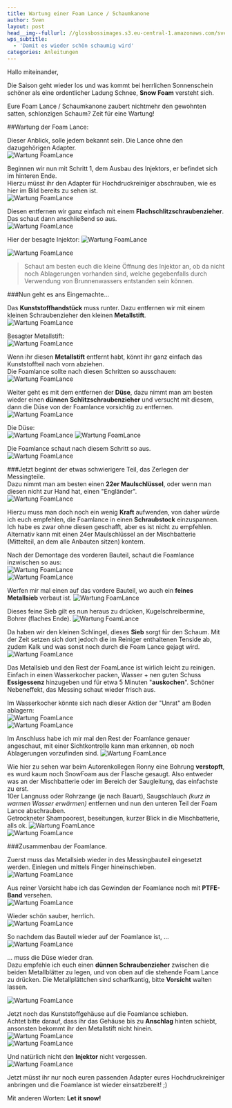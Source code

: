 ```yaml
---
title: Wartung einer Foam Lance / Schaumkanone
author: Sven
layout: post
head__img--fullurl: //glossbossimages.s3.eu-central-1.amazonaws.com/sven/wartung/foamlance/Foamlance01.JPG
wps_subtitle:
  - 'Damit es wieder schön schaumig wird'   
categories: Anleitungen
---
```


Hallo miteinander,

Die Saison geht wieder los und was kommt bei herrlichen Sonnenschein schöner als eine ordentlicher Ladung Schnee, **Snow Foam** versteht sich.

Eure Foam Lance / Schaumkanone zaubert nichtmehr den gewohnten satten, schlonzigen Schaum? Zeit für eine Wartung!   
   
   

##Wartung der Foam Lance:

Dieser Anblick, solle jedem bekannt sein. Die Lance ohne den dazugehörigen Adapter.   
![Wartung FoamLance](//glossbossimages.s3.eu-central-1.amazonaws.com/sven/wartung/foamlance/Foamlance01.JPG)

Beginnen wir nun mit Schritt 1, dem Ausbau des Injektors, er befindet sich im hinteren Ende.   
Hierzu müsst ihr den Adapter für Hochdruckreiniger abschrauben, wie es hier im Bild bereits zu sehen ist.   
![Wartung FoamLance](//glossbossimages.s3.eu-central-1.amazonaws.com/sven/wartung/foamlance/Foamlance01.JPG) 

Diesen entfernen wir ganz einfach mit einem **Flachschlitzschraubenzieher**. Das schaut dann anschließend so aus.   
![Wartung FoamLance](//glossbossimages.s3.eu-central-1.amazonaws.com/sven/wartung/foamlance/Foamlance03.JPG)   

Hier der besagte Injektor:
![Wartung FoamLance](//glossbossimages.s3.eu-central-1.amazonaws.com/sven/wartung/foamlance/Foamlance08.JPG)

![Wartung FoamLance](//glossbossimages.s3.eu-central-1.amazonaws.com/sven/wartung/foamlance/Foamlance09.JPG)

> Schaut am besten euch die kleine Öffnung des Injektor an, ob da nicht noch Ablagerungen vorhanden sind, welche gegebenfalls durch Verwendung von Brunnenwassers entstanden sein können.   


###Nun geht es ans Eingemachte...

Das **Kunststoffhandstück** muss runter.
Dazu entfernen wir mit einem kleinen Schraubenzieher den kleinen **Metallstift**.   
![Wartung FoamLance](//glossbossimages.s3.eu-central-1.amazonaws.com/sven/wartung/foamlance/Foamlance04.JPG)

Besagter Metallstift:   
![Wartung FoamLance](//glossbossimages.s3.eu-central-1.amazonaws.com/sven/wartung/foamlance/Foamlance06.JPG)

Wenn ihr diesen **Metallstift** entfernt habt, könnt ihr ganz einfach das Kunststoffteil nach vorn abziehen.   
Die Foamlance sollte nach diesen Schritten so ausschauen:   
![Wartung FoamLance](//glossbossimages.s3.eu-central-1.amazonaws.com/sven/wartung/foamlance/Foamlance07.JPG)

Weiter geht es mit dem entfernen der **Düse**, dazu nimmt man am besten wieder einen **dünnen** **Schlitzschraubenzieher** und versucht mit diesem, dann die Düse von der Foamlance vorsichtig zu entfernen.   
![Wartung FoamLance](//glossbossimages.s3.eu-central-1.amazonaws.com/sven/wartung/foamlance/Foamlance10.JPG)

Die Düse:   
![Wartung FoamLance](//glossbossimages.s3.eu-central-1.amazonaws.com/sven/wartung/foamlance/Foamlance11.JPG)
![Wartung FoamLance](//glossbossimages.s3.eu-central-1.amazonaws.com/sven/wartung/foamlance/Foamlance12.JPG)
   

Die Foamlance schaut nach diesem Schritt so aus.   
![Wartung FoamLance](//glossbossimages.s3.eu-central-1.amazonaws.com/sven/wartung/foamlance/Foamlance13.JPG)


###Jetzt beginnt der etwas schwierigere Teil, das Zerlegen der Messingteile.  
Dazu nimmt man am besten einen **22er Maulschlüssel**, oder wenn man diesen nicht zur Hand hat, einen "Engländer".   
![Wartung FoamLance](//glossbossimages.s3.eu-central-1.amazonaws.com/sven/wartung/foamlance/Foamlance14.JPG)

Hierzu muss man doch noch ein wenig **Kraft** aufwenden, von daher würde ich euch empfehlen, die Foamlance in einen **Schraubstock** einzuspannen. Ich habe es zwar ohne diesen geschafft, aber es ist nicht zu empfehlen. Alternativ kann mit einen 24er Maulschlüssel an der Mischbatterie (Mittelteil, an dem alle Anbauten sitzen) kontern.   

Nach der Demontage des vorderen Bauteil, schaut die Foamlance inzwischen so aus:   
![Wartung FoamLance](//glossbossimages.s3.eu-central-1.amazonaws.com/sven/wartung/foamlance/Foamlance15.JPG)   
![Wartung FoamLance](//glossbossimages.s3.eu-central-1.amazonaws.com/sven/wartung/foamlance/Foamlance16.JPG)   


Werfen mir mal einen auf das vordere Bauteil, wo auch ein **feines Metallsieb** verbaut ist.
![Wartung FoamLance](//glossbossimages.s3.eu-central-1.amazonaws.com/sven/wartung/foamlance/Foamlance18.JPG)

Dieses feine Sieb gilt es nun heraus zu drücken, Kugelschreibermine, Bohrer (flaches Ende).
![Wartung FoamLance](//glossbossimages.s3.eu-central-1.amazonaws.com/sven/wartung/foamlance/Foamlance19.JPG)

Da haben wir den kleinen Schlingel, dieses **Sieb** sorgt für den Schaum. Mit der Zeit setzen sich dort jedoch die im Reiniger enthaltenen Tenside ab, zudem Kalk und was sonst noch durch die Foam Lance gejagt wird.   
![Wartung FoamLance](//glossbossimages.s3.eu-central-1.amazonaws.com/sven/wartung/foamlance/Foamlance20.JPG)

Das Metallsieb und den Rest der FoamLance ist wirlich leicht zu reinigen.   
Einfach in einen Wasserkocher packen, Wasser + nen guten Schuss **Essigessenz** hinzugeben und für etwa 5 Minuten "**auskochen**". Schöner Nebeneffekt, das Messing schaut wieder frisch aus.      

Im Wasserkocher könnte sich nach dieser Aktion der "Unrat" am Boden ablagern:   
![Wartung FoamLance](//glossbossimages.s3.eu-central-1.amazonaws.com/sven/wartung/foamlance/Foamlance31.JPG)   
![Wartung FoamLance](//glossbossimages.s3.eu-central-1.amazonaws.com/sven/wartung/foamlance/Foamlance32.JPG)   

    
      
Im Anschluss habe ich mir mal den Rest der Foamlance genauer angeschaut, mit einer Sichtkontrolle kann man erkennen, ob noch Ablagerungen vorzufinden sind.
![Wartung FoamLance](//glossbossimages.s3.eu-central-1.amazonaws.com/sven/wartung/foamlance/Foamlance17.JPG)   

Wie hier zu sehen war beim Autorenkollegen Ronny eine Bohrung **verstopft**, es wurd kaum noch SnowFoam aus der Flasche gesaugt.  Also entweder was an der Mischbatterie oder im Bereich der Saugleitung, das einfachste zu erst.   
10er Langnuss oder Rohrzange (je nach Bauart), Saugschlauch *(kurz in warmen Wasser erwärmen)* entfernen und nun den unteren Teil der Foam Lance abschrauben.   
Getrockneter Shampoorest, beseitungen, kurzer Blick in die Mischbatterie, alls ok.
![Wartung FoamLance](//glossbossimages.s3.eu-central-1.amazonaws.com/sven/wartung/foamlance/Foamlance29.JPG)   
![Wartung FoamLance](//glossbossimages.s3.eu-central-1.amazonaws.com/sven/wartung/foamlance/Foamlance30.JPG)   
 

###Zusammenbau der Foamlance.

Zuerst muss das Metallsieb wieder in des Messingbauteil eingesetzt werden. Einlegen und mittels Finger hineinschieben.   
![Wartung FoamLance](//glossbossimages.s3.eu-central-1.amazonaws.com/sven/wartung/foamlance/Foamlance21.JPG)

Aus reiner Vorsicht habe ich das Gewinden der Foamlance noch mit **PTFE-Band** versehen.   
![Wartung FoamLance](//glossbossimages.s3.eu-central-1.amazonaws.com/sven/wartung/foamlance/Foamlance22.JPG)

Wieder schön sauber, herrlich.   
![Wartung FoamLance](//glossbossimages.s3.eu-central-1.amazonaws.com/sven/wartung/foamlance/Foamlance23.JPG)

So nachdem das Bauteil wieder auf der Foamlance ist, ...  
![Wartung FoamLance](//glossbossimages.s3.eu-central-1.amazonaws.com/sven/wartung/foamlance/Foamlance24.JPG)

... muss die Düse wieder dran.   
Dazu empfehle ich euch einen **dünnen Schraubenzieher** zwischen die beiden Metallblätter zu legen, und von oben auf die stehende Foam Lance zu drücken. Die Metallplättchen sind scharfkantig, bitte **Vorsicht** walten lassen.

![Wartung FoamLance](//glossbossimages.s3.eu-central-1.amazonaws.com/sven/wartung/foamlance/Foamlance25.JPG)   

Jetzt noch das Kunststoffgehäuse auf die Foamlance schieben.   
Achtet bitte darauf, dass ihr das Gehäuse bis zu **Anschlag** hinten schiebt, ansonsten bekommt ihr den Metallstift nicht hinein.   
![Wartung FoamLance](//glossbossimages.s3.eu-central-1.amazonaws.com/sven/wartung/foamlance/Foamlance27.JPG)   
![Wartung FoamLance](//glossbossimages.s3.eu-central-1.amazonaws.com/sven/wartung/foamlance/Foamlance26.JPG)   


Und natürlich nicht den **Injektor** nicht vergessen.   
![Wartung FoamLance](//glossbossimages.s3.eu-central-1.amazonaws.com/sven/wartung/foamlance/Foamlance28.JPG)



Jetzt müsst ihr nur noch euren passenden Adapter eures Hochdruckreiniger anbringen und die Foamlance ist wieder einsatzbereit! ;)

Mit anderen Worten: **Let it snow!**
